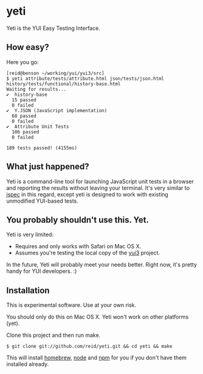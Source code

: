 yeti
====

Yeti is the YUI Easy Testing Interface.

How easy?
--------

Here you go:

    [reid@benson ~/working/yui/yui3/src]
    $ yeti attribute/tests/attribute.html json/tests/json.html history/tests/functional/history-base.html
    Waiting for results...
    ✔  history-base
      15 passed
      0 failed
    ✔  Y.JSON (JavaScript implementation)
      68 passed
      0 failed
    ✔  Attribute Unit Tests
      106 passed
      0 failed

    189 tests passed! (4155ms)

What just happened?
-------------------

Yeti is a command-line tool for launching JavaScript unit tests in a browser and reporting the results without leaving your terminal. It's very similar to [jspec][] in this regard,  except yeti is designed to work with existing unmodified YUI-based tests.

You probably shouldn't use this. Yet.
-------------------------------------

Yeti is very limited:

  - Requires and only works with Safari on Mac OS X.
  - Assumes you're testing the local copy of the [yui3][] project.

In the future, Yeti will probably meet your needs better. Right now, it's pretty handy for YUI developers. :)

Installation
------------

This is experimental software. Use at your own risk.

You should only do this on Mac OS X. Yeti won't work on other platforms (yet).

Clone this project and then run make.

    $ git clone git://github.com/reid/yeti.git && cd yeti && make

This will install [homebrew][], [node][] and [npm][] for you if you don't have them installed already.

  [jspec]: http://github.com/visionmedia/jspec
  [yui3]: http://github.com/yui/yui3
  [homebrew]: http://github.com/mxcl/homebrew
  [node]: http://nodejs.org/
  [npm]: http://npmjs.org/

